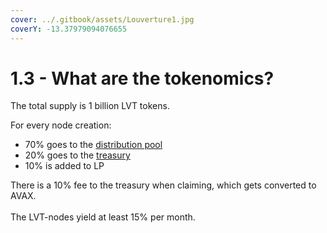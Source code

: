 ```yaml
---
cover: ../.gitbook/assets/Louverture1.jpg
coverY: -13.37979094076655
---
```


# 1.3 - What are the tokenomics?

The total supply is 1 billion LVT tokens.

For every node creation:

* 70% goes to the [distribution pool](1.5-i-have-noticed-that-there-was-a-wallet-holding-a-large-amount-of-lvt-tokens.md)
* 20% goes to the [treasury](https://snowtrace.io/address/0x482b272af360fdfbf2d6f9b688ce949ae6adc117)
* 10% is added to LP

There is a 10% fee to the treasury when claiming, which gets converted to AVAX.\
\
The LVT-nodes yield at least 15% per month.
